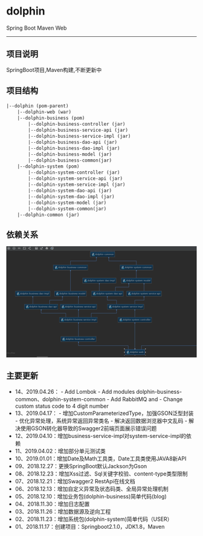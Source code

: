 # dolphin
Spring Boot Maven Web

---
## 项目说明
  SpringBoot项目,Maven构建,不断更新中

## 项目结构
	|--dolphin (pom-parent)
	    |--dolphin-web (war)
		|--dolphin-business (pom)
			|--dolphin-business-controller (jar)
			|--dolphin-business-service-api (jar)
			|--dolphin-business-service-impl (jar)
			|--dolphin-business-dao-api (jar)
			|--dolphin-business-dao-impl (jar)  
			|--dolphin-business-model (jar)
			|--dolphin-business-common(jar)
		|--dolphin-system (pom)
			|--dolphin-system-controller (jar)
			|--dolphin-system-service-api (jar)
			|--dolphin-system-service-impl (jar)
			|--dolphin-system-dao-api (jar)
			|--dolphin-system-dao-impl (jar)  
			|--dolphin-system-model (jar)
			|--dolphin-system-common(jar)
		|--dolphin-common (jar)
        
## 依赖关系
![项目依赖关系图](https://github.com/dolphin422/github_repository/blob/master/img-folder/dolphin/%E9%A1%B9%E7%9B%AE%E5%8C%85%E4%BE%9D%E8%B5%96%E5%85%B3%E7%B3%BB.png)
## 主要更新
- 14、2019.04.26：
        - Add Lombok 
        - Add modules dolphin-business-common、dolphin-system-common
        - Add RabbitMQ and 
        - Change custom status code to 4 digit number
- 13、2019.04.17：
        - 增加CustomParameterizedType，加强GSON泛型封装
        - 优化异常处理，系统异常返回异常类名
        - 解决返回数据浏览器中文乱码
        - 解决使用GSON转化器导致的Swagger2前端页面展示错误问题
- 12、2019.04.10：增加business-service-impl对system-service-impl的依赖
- 11、2019.04.02：增加部分单元测试类
- 10、2019.01.01：增加Date及Math工具类，Date工具类使用JAVA8新API
- 09、2018.12.27：更换SpringBoot默认Jackson为Gson
- 08、2018.12.23：增加Xss过滤、Sql关键字校验、content-type类型限制
- 07、2018.12.21：增加Swagger2 RestApi在线文档
- 06、2018.12.13：增加自定义异常及状态码类、全局异常处理机制
- 05、2018.12.10：增加业务包(dolphin-business)简单代码(blog)
- 04、2018.11.30：增加日志配置
- 03、2018.11.26：增加数据源及逆向工程
- 02、2018.11.23：增加系统包(dolphin-system)简单代码（USER）
- 01、2018.11.17：创建项目：Springboot2.1.0，JDK1.8，Maven



